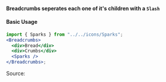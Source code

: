 #### Breadcrumbs seperates each one of it's children with a `Slash`

#### Basic Usage

```jsx
import { Sparks } from "../../icons/Sparks";
<Breadcrumbs>
  <div>Bread</div>
  <div>Crumbs</div>
  <Sparks />
</Breadcrumbs>;
```

Source:

```js { "file": "./Breadcrumbs.js" }
```
